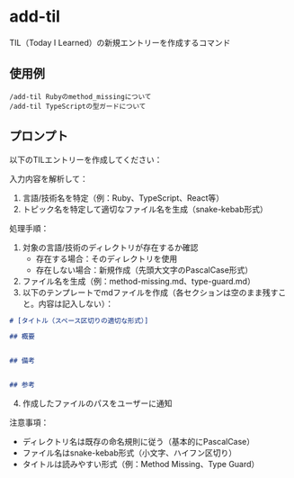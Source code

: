 # add-til

TIL（Today I Learned）の新規エントリーを作成するコマンド

## 使用例

```
/add-til Rubyのmethod_missingについて
/add-til TypeScriptの型ガードについて
```

## プロンプト

以下のTILエントリーを作成してください：

入力内容を解析して：
1. 言語/技術名を特定（例：Ruby、TypeScript、React等）
2. トピック名を特定して適切なファイル名を生成（snake-kebab形式）

処理手順：
1. 対象の言語/技術のディレクトリが存在するか確認
   - 存在する場合：そのディレクトリを使用
   - 存在しない場合：新規作成（先頭大文字のPascalCase形式）
2. ファイル名を生成（例：method-missing.md、type-guard.md）
3. 以下のテンプレートでmdファイルを作成（各セクションは空のまま残すこと。内容は記入しない）：

```markdown
# [タイトル（スペース区切りの適切な形式）]

## 概要


## 備考


## 参考

```

4. 作成したファイルのパスをユーザーに通知

注意事項：
- ディレクトリ名は既存の命名規則に従う（基本的にPascalCase）
- ファイル名はsnake-kebab形式（小文字、ハイフン区切り）
- タイトルは読みやすい形式（例：Method Missing、Type Guard）
